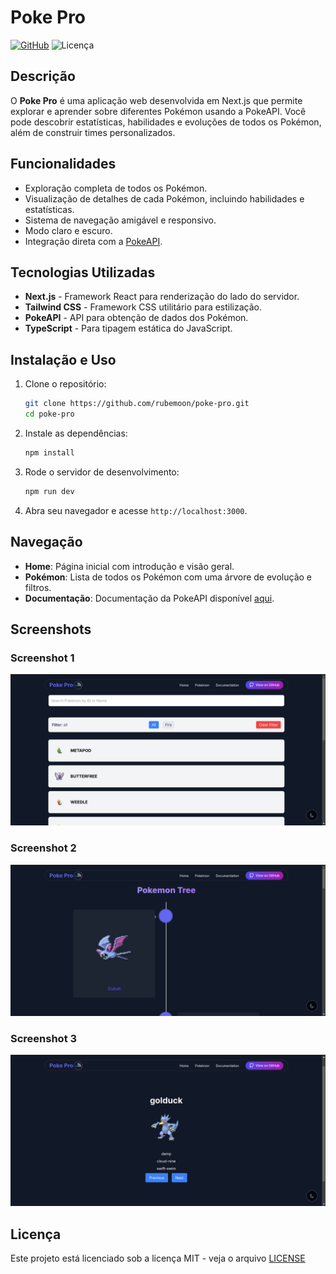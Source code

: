 
# Poke Pro

[![GitHub](https://img.shields.io/github/stars/rubemoon/poke-pro?style=social)](https://github.com/rubemoon/poke-pro)
![Licença](https://img.shields.io/github/license/rubemoon/poke-pro)

## Descrição
O **Poke Pro** é uma aplicação web desenvolvida em Next.js que permite explorar e aprender sobre diferentes Pokémon usando a PokeAPI. Você pode descobrir estatísticas, habilidades e evoluções de todos os Pokémon, além de construir times personalizados.

## Funcionalidades
- Exploração completa de todos os Pokémon.
- Visualização de detalhes de cada Pokémon, incluindo habilidades e estatísticas.
- Sistema de navegação amigável e responsivo.
- Modo claro e escuro.
- Integração direta com a [PokeAPI](https://pokeapi.co).

## Tecnologias Utilizadas
- **Next.js** - Framework React para renderização do lado do servidor.
- **Tailwind CSS** - Framework CSS utilitário para estilização.
- **PokeAPI** - API para obtenção de dados dos Pokémon.
- **TypeScript** - Para tipagem estática do JavaScript.

## Instalação e Uso
1. Clone o repositório:
   ```bash
   git clone https://github.com/rubemoon/poke-pro.git
   cd poke-pro
   ```

2. Instale as dependências:
   ```bash
   npm install
   ```

3. Rode o servidor de desenvolvimento:
   ```bash
   npm run dev
   ```

4. Abra seu navegador e acesse `http://localhost:3000`.

## Navegação
- **Home**: Página inicial com introdução e visão geral.
- **Pokémon**: Lista de todos os Pokémon com uma árvore de evolução e filtros.
- **Documentação**: Documentação da PokeAPI disponível [aqui](https://pokeapi.co/docs/v2).

## Screenshots
### Screenshot 1
![Screenshot](./public/screenshot/Screenshot%20from%202024-10-23%2021-33-53.png)

### Screenshot 2
![Screenshot](./public/screenshot/Screenshot%20from%202024-10-23%2021-35-32.png)

### Screenshot 3
![Screenshot](./public/screenshot/Screenshot%20from%202024-10-23%2021-36-06.png)

## Licença
Este projeto está licenciado sob a licença MIT - veja o arquivo [LICENSE](https://github.com/rubemoon/poke-pro/blob/master/LICENSE)
